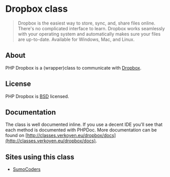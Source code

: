 # Dropbox class

> Dropbox is the easiest way to store, sync, and, share files online. There's no complicated interface to learn. Dropbox works seamlessly with your operating system and automatically makes sure your files are up-to-date. Available for Windows, Mac, and Linux.

## About

PHP Dropbox is a (wrapper)class to communicate with [Dropbox](http://dropbox.com).

## License

PHP Dropbox is [BSD](http://classes.verkoyen.eu/overview/bsd) licensed.

## Documentation

The class is well documented inline. If you use a decent IDE you'll see that each method is documented with PHPDoc.
More documentation can be found on [http://classes.verkoyen.eu/dropbox/docs](http://classes.verkoyen.eu/dropbox/docs).

## Sites using this class

* [SumoCoders](http://www.sumocoders.be)